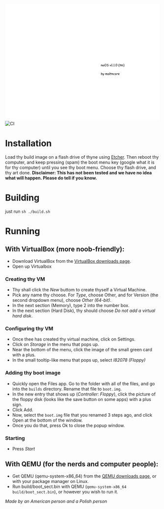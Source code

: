 ![](https://raw.githubusercontent.com/MoltenCoreDev/noOS/master/logo.png)
![CI](https://github.com/MoltenCoreDev/noOS/workflows/CI/badge.svg)
# Installation
Load thy build image on a flash drive of thyne using [Etcher](http://etcher.io). Then reboot thy computer, and keep pressing (spam) the boot menu key (google what it is for thy computer) until you see thy boot menu. Choose thy flash drive, and thy art done. **Disclaimer: This has not been tested and we have no idea what will happen. Please do tell if you know.**

# Building
just run ```sh ./build.sh```

# Running
## With VirtualBox (more noob-friendly):
- Download VirtualBox from the [VirtualBox downloads page](https://www.virtualbox.org/wiki/Downloads).
- Open up Virtualbox
### Creating thy VM
- Thy shall click the *New* buttom to create thyself a Virtual Machine.
- Pick any name thy choose. For *Type*, choose Other, and for Version (the second dropdown menu), choose *Other (64-bit)*.
- In the next section (Memory), type 2 into the number box.
- In the next section (Hard Disk), thy should choose *Do not add a virtual hard disk*.
### Configuring thy VM
- Once thee has created thy virtual machine, click on Settings.
- Click on *Storage* in the menu that pops up.
- Near the bottom of the menu, click the image of the small green card with a plus.
- In the small tooltip-like menu that pops up, select *I82078 (Floppy)*
### Adding thy boot image
- Quickly open the Files app. Go to the folder with all of the files, and go into the `builds` directory. Rename that file to `boot.img`.
- In the new entry that shows up (*Controller: Floppy*), click the picture of the floppy disk (looks like the save button on some apps) with a plus sign.
- Click Add.
- Now, select the `boot.img` file that you renamed 3 steps ago, and click Open at the bottom of the window.
- Once you do that, press Ok to close the popup window.
### Starting
- Press *Start*

## With QEMU (for the nerds and computer people):
- Get QEMU (qemu-system-x86_64) from the [QEMU downloads page](https://www.qemu.org/download/), or with your package manager on Linux.
- Run build/boot_sect.bin with QEMU (`qemu-system-x86_64 build/boot_sect.bin`), or however you wish to run it.

*Made by an American person and a Polish person*
